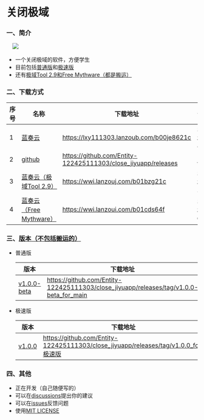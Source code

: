 # 关闭极域



### 一、简介

    ![](https://ts1.tc.mm.bing.net/th/id/R-C.f2d0e12f932e02a2330e440e16ecd6b1?rik=QpSGNYj62xkCIw&riu=http%3a%2f%2fimg.kxdw.com%2f2020%2f0602%2f20200602020611241.png&ehk=Xi5pxt8IyXWXC19%2fFydxfimDLjeuQhuBtDb7bc6fXes%3d&risl=&pid=ImgRaw&r=0)

- 一个关闭极域的软件，方便学生
- 目前包括[普通版](https://github.com/Entity-122425111303/close_jiyuapp/tree/main)和[极速版](https://github.com/Entity-122425111303/close_jiyuapp/tree/极速版)
- 还有[极域Tool 2.9和Free Mythware（都是搬运）](https://www.52pojie.cn/thread-1344621-1-1.html)

### 二、下载方式

| 序号  | 名称  | 下载地址 | 备注  |
| --- | --- | --- | --- |
| 1   | [蓝奏云](https://lxy111303.lanzoub.com/b00je8621c) | https://lxy111303.lanzoub.com/b00je8621c | 密码：`eszb` |
| 2   | [github](https://github.com/Entity-122425111303/close_jiyuapp/releases) | https://github.com/Entity-122425111303/close_jiyuapp/releases | [日志](https://github.com/Entity-122425111303/close_jiyuapp/commits) |
| 3   | [蓝奏云（极域Tool 2.9）](https://wwi.lanzouj.com/b01bzg21c) | https://wwi.lanzouj.com/b01bzg21c | 密码：`52pj` |
| 4   | [蓝奏云（Free Mythware）](https://wwi.lanzoui.com/b01cds64f) | https://wwi.lanzoui.com/b01cds64f | 密码：`G@y8` |

### 三、[版本（不包括搬运的）](https://github.com/Entity-122425111303/close_jiyuapp/releases)

- 普通版
  
  | 版本  | 下载地址 |
  | --- | --- |
  | [v1.0.0-beta](https://github.com/Entity-122425111303/close_jiyuapp/releases/tag/v1.0.0-beta_for_main) | https://github.com/Entity-122425111303/close_jiyuapp/releases/tag/v1.0.0-beta_for_main |
  
- 极速版
  
  | 版本  | 下载地址 |
  | --- | --- |
  | [v1.0.0](https://github.com/Entity-122425111303/close_jiyuapp/releases/tag/v1.0.0_for_%E6%9E%81%E9%80%9F%E7%89%88) | https://github.com/Entity-122425111303/close_jiyuapp/releases/tag/v1.0.0_for_极速版 |
  

### 四、其他

- 正在开发（自己随便写的）
- 可以在[discussions](https://github.com/Entity-122425111303/close_jiyuapp/discussions)提出你的建议
- 可以在[issues](https://github.com/Entity-122425111303/close_jiyuapp/issues)反馈问题
- 使用[MIT LICENSE](https://github.com/Entity-122425111303/close_jiyuapp/blob/main/LICENSE)
